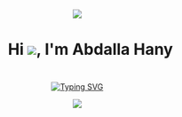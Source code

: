 <!-- Container div to center content -->
<div style="display: flex; justify-content: center; align-items: center; flex-direction: column; height: 100vh;">

  <!--horizontal divider(gradiant)-->
  <img src="https://user-images.githubusercontent.com/73097560/115834477-dbab4500-a447-11eb-908a-139a6edaec5c.gif">

  <!-- Centering the header -->
  <div id="user-content-toc">
<h1 align="center">	  
    <ul align="center">
      <summary>
Hi <img src="https://media.giphy.com/media/hvRJCLFzcasrR4ia7z/giphy.gif" width="40px" style="vertical-align: middle;">, I'm Abdalla Hany</h1>
      </summary>
    </ul>   
  </div>


  <!-- Typing SVG centered -->
  <p align="center">
    <a href="https://git.io/typing-svg"><img src="https://readme-typing-svg.demolab.com?font=Fira+Code&pause=1000&color=D2A306&center=true&vCenter=true&random=false&width=600&lines=Software+Engineer;Fresh+Graduated+Mechatronics+Engineer;Always+learning+new+things;Using+Software+as+a+solution+for+every+Problem" alt="Typing SVG" /></a>
  </p>

  <!--horizontal divider(gradiant)-->
  <img src="https://user-images.githubusercontent.com/73097560/115834477-dbab4500-a447-11eb-908a-139a6edaec5c.gif">
  
</div>

## <img src = "https://i.pinimg.com/originals/3f/7e/4e/3f7e4eff7c96e9fe4b8b4b1ff3f7bdb5.gif" width = 6.5%> About me

<img align="right" src="https://github.com/7oSkaaa/7oSkaaa/blob/main/Images/Right_Side.gif?raw=true" width=30%>

<br><br>
- 👨‍💻 I'm a Software Engineer Interested in `Embedded Bare Metal` and `Embedded linux`.
- :school: I am a `Fresh Graduate Mechatronics Engineer`.
- ✍🏻 I love using Software as a solution for every Problem.
- 🤓 Always learning new things.
- :thinking: I’m currently open for a new `job opportunity`, this is [MY RESUME](https://drive.google.com/file/d/1VBydo3sATCNfcVttpv6WO6KqB7h51ps8/view?usp=sharing).
<br>

 <img src="https://user-images.githubusercontent.com/73097560/115834477-dbab4500-a447-11eb-908a-139a6edaec5c.gif">

## <img src="https://raw.githubusercontent.com/0xAbdulKhalid/0xAbdulKhalid/main/assets/mdImages/handshake.gif" width="10%"> Connect with me
<p align="center">
	  &emsp;
	<a href="mailto:abdallahanyalsaid77@gmail.com"><img img src="https://img.shields.io/badge/Gmail-%23EA4335.svg?style=plastic&logo=Gmail&logoColor=white" alt="Gmail"width="120"/></a>
	  &emsp;
	<a href="https://github.com/abdalla-hany"><img src="https://img.shields.io/badge/github-%23181717.svg?style=plastic&logo=github&logoColor=white" alt="GitHub"width="130"/></a>
	  &emsp;
	<a href="https://wa.me/0201095316011"><img src="https://img.shields.io/badge/whatsapp-%2325D366.svg?style=plastic&logo=whatsapp&logoColor=white" alt="Whatsapp"width="150"/></a>
	  &emsp;
	<a href="https://www.linkedin.com/in/abdalla-hany-00b759205/"><img src="https://img.shields.io/badge/linkedin-%230A66C2.svg?style=plastic&logo=linkedin&logoColor=white" alt="LinkedIn"width="140"/></a>
	  &emsp;
	<a href="https://www.facebook.com/abdallajc8/"><img src="https://img.shields.io/badge/facebook-%231877F2.svg?style=plastic&logo=facebook&logoColor=white" alt="Facebook"width="150"/></a>
	  &emsp;
</p>


## <img src="https://media2.giphy.com/media/QssGEmpkyEOhBCb7e1/giphy.gif?cid=ecf05e47a0n3gi1bfqntqmob8g9aid1oyj2wr3ds3mg700bl&rid=giphy.gif" width ="3%"> My Skills

### <img src = "https://github.com/7oSkaaa/7oSkaaa/blob/main/Images/Programming_Languages.gif?raw=true" width=5%> Programming languages

<p align="center"> 
  &emsp; 
  <a href="https://www.cprogramming.com/" target="_blank"> 
    <img alt="C" src="https://img.shields.io/badge/C%20-%232370ED.svg?style=plastic&logo=c&logoColor=white"width="70"></a> 
  &emsp;
  <a href="https://www.w3schools.com/cpp/" target="_blank"> 
    <img alt="C++" src="https://img.shields.io/badge/C++%20-%2300599C.svg?style=plastic&logo=c%2B%2B&logoColor=white"width="110"></a> 
  &emsp;
   <a href="https://www.python.org" target="_blank">
    <img alt="Python" src="https://img.shields.io/badge/Python%20-%2314354C.svg?style=plastic&logo=python&logoColor=white"width="130"></a>
  &emsp;
<!--	
   <a href="https://www.rust-lang.org/" target="_blank">
    <img alt="Rust" src="https://img.shields.io/badge/Rust%20-%23EA4335.svg?style=plastic&logo=Rust&logoColor=white"width="110"></a>
-->
</p>

 ### <img src = "https://github.com/7oSkaaa/7oSkaaa/blob/main/Images/Software_Tools.gif?raw=true" width=5%>  Software & Tools

<p align="center">
    <a href="https://git-scm.com/"><img alt="Git" src="https://img.shields.io/badge/Git%20-%23F05033.svg?style=plastic&logo=git&logoColor=white" width="80"></a>
    &emsp;
    <a href="https://github.com/"><img alt="GitHub" src="https://img.shields.io/badge/github-%23181717.svg?style=plastic&logo=github&logoColor=white" width="120"></a>
    &emsp;
    <a href="https://docs.google.com/"><img alt="Google Sheets" src="https://img.shields.io/badge/Google%20Sheets%20-%2334A853.svg?style=plastic&logo=google%20sheets&logoColor=white" width="190"></a>
    &emsp;
<!--
    <a href="https://cmake.org/"><img alt="CMake" src="https://img.shields.io/badge/Cmake-000000?style=plastic&logo=Cmake&logoColor=white" width="120"></a>
    &emsp;
    <a href="https://www.gnu.org/software/make/manual/make.html"><img alt="makefile" src="https://img.shields.io/badge/makefile-025635?style=plastic&logo=GNU%20Make&logoColor=white" width="110"></a>
    &emsp;
-->
    <a href="https://stackoverflow.com/"><img alt="Stack Overflow" src="https://img.shields.io/badge/-Stack%20Overflow-FE7A16?style=plastic&logo=stack-overflow&logoColor=white" width="180"></a>
    &emsp;
    <a href="https://www.geeksforgeeks.org/"><img alt="Geekf For Geeks" src="https://img.shields.io/badge/geeksforgeeks-%230F9D58.svg?style=plastic&logo=geeksforgeeks&logoColor=white" width="180"></a>
    &emsp;
<!--
    <a href="https://linuxconfig.org/bash-scripting-tutorial"><img alt="bash script" src="https://img.shields.io/badge/bash%20script-%235586A4.svg?style=plastic&logo=GNU%20Bash&logoColor=white" width="150"></a>
    &emsp;
    <a href="https://www.docker.com/"><img alt="Docker" src="https://img.shields.io/badge/docker-003EC2.svg?&style=plastic&logo=docker&logoColor=white" width="110"></a>
    &emsp;
-->
</p>

 ### <img src="https://community.facer.io/uploads/default/original/3X/8/7/8714404dbc0e26b3989e51cd986d7b3e2ead3c83.gif" width=5%>  Embedded Systems Bare Metal

<p align="center">
   &emsp; 
    <a href="https://www.cprogramming.com/" target="_blank"> 
    <img alt="Embedded C" src="https://img.shields.io/badge/Embedded C%20-%232370ED.svg?style=plastic&logo=c&logoColor=white"width="150"></a> 
    &emsp; 
    <a href="https://www.microchip.com/en-us/products/microcontrollers-and-microprocessors/8-bit-mcus/avr-mcus"><img alt="Atmel Avr" src="https://img.shields.io/badge/Atmel%20AVR-%23F05033.svg?style=plastic&logo=Microchip&logoColor=white" width="120"></a>
    &emsp;
    <a href="https://www.arduino.cc/"><img alt="Arduino" src="https://img.shields.io/badge/Arduino%20-008b8b.svg?style=plastic&logo=arduino&logoColor=white" width="130"></a>
    &emsp;
    <a href="https://www.labcenter.com/"><img alt="Proteus" src="https://img.shields.io/badge/Proteus-00296f?style=plastic&logo=Proteus&logoColor=white" width="120"></a>
    &emsp;
    <a href="https://www.freertos.org/about-RTOS.html"><img alt="RTOS" src="https://img.shields.io/badge/RTOS-00de3b?style=plastic&logo=RTOS&logoColor=white" width="70"></a>
    &emsp;
    <a href="https://www.rohde-schwarz.com/us/products/test-and-measurement/essentials-test-equipment/digital-oscilloscopes/understanding-uart_254524.html#:~:text=UART%20stands%20for%20universal%20asynchronous,and%20receive%20in%20both%20directions."><img alt="UART" src="https://img.shields.io/badge/-UART-FE7A16?style=plastic&logo=UART&logoColor=white" width="70"></a>
    &emsp;
    <a href="https://learn.sparkfun.com/tutorials/i2c/all"><img alt="I2C" src="https://img.shields.io/badge/I2C-000000.svg?style=plastic&logo=I2C&logoColor=white" width="50"></a>
    &emsp;
    <a href="https://learn.sparkfun.com/tutorials/serial-peripheral-interface-spi/all"><img alt="SPI" src="https://img.shields.io/badge/SPI-%230F9D58.svg?style=plastic&logo=SPI&logoColor=white" width="50"></a>
    &emsp;
</p>
<!--
 ### <img src="https://media.licdn.com/dms/image/C5612AQG-hSatusSeDg/article-cover_image-shrink_600_2000/0/1610367140269?e=2147483647&v=beta&t=K-VGA1dezt2asOxlOs6oDcbl7SMURmvMbvzH8vXMCvY" width=5%>  Embedded Linux
 -->
<!--
<p align="center">
   &emsp; 
    <a href="https://www.raspberrypi.org/" target="_blank"> 
    <img alt="Raspberry Pi" src="https://img.shields.io/badge/Raspberry%20Pi-BC001A.svg?style=plastic&logo=Raspberry pi&logoColor=white"width="180"></a> 
    &emsp; 
    <a href="https://www.qemu.org/"><img alt="Qemu" src="https://img.shields.io/badge/Qemu-FF4600.svg?style=plastic&logo=Qemu&logoColor=white" width="120"></a>
    &emsp;
    <a href="https://www.yoctoproject.org/"><img alt="Yocto Project" src="https://img.shields.io/badge/Yocto%20Project-0056DA.svg?style=plastic&logo=yocto&logoColor=white" width="160"></a>
    &emsp;
</p>
-->

 ### <img src="https://encrypted-tbn0.gstatic.com/images?q=tbn:ANd9GcRgA6mlZ4GMDgAfs1JtfKMIadntBjJXBDWV-xUr91-eWiu88KNtd2d5Z7KNMf121Rn9OEQ&usqp=CAU" width=5%>  Testing & Debugging

<p align="center">
   &emsp; 
    <a href="#" target="_blank"> 
    <img alt="Manual Testing" src="https://img.shields.io/badge/Manual%20Testing-9B8100.svg?style=plastic&logo=testing&logoColor=white"width="160"></a> 
    &emsp; 
    <a href="#"><img alt="Unit Testing" src="https://img.shields.io/badge/Unit%20Testing-BC001A.svg?style=plastic&logo=Unit Testing&logoColor=white" width="135"></a>
    &emsp;
    <a href="https://www.sourceware.org/gdb/"><img alt="GDB" src="https://img.shields.io/badge/GDB-585858.svg?style=plastic&logo=gnu&logoColor=white" width="90"></a>
    &emsp;
    <a href="https://valgrind.org/"><img alt="Valgrind" src="https://img.shields.io/badge/Valgrind-E6E900.svg?style=plastic&logo=valgrind&logoColor=white" width="100"></a>
    &emsp;
    <a href="https://www.doxygen.nl/"><img alt="Doxygen" src="https://img.shields.io/badge/Doxygen-FE7A16.svg?style=plastic&logo=Doxygen&logoColor=white" width="130"></a>
    &emsp;
<!--
	<a href="https://github.com/google/googletest"><img alt="Google Testing" src="https://img.shields.io/badge/Google%20Testing-0056DA.svg?style=plastic&logo=Google&logoColor=white" width="180"></a>
    &emsp;
-->
</p>

 ### <img src = "https://steemitimages.com/p/9RTqgzgfVW71fTRU48cXncZB7pmyTiTeiZpk4LMMXsJ9m752TZ4t73EEo7HMTcm8w43tPqSBoj?format=match&mode=fit" width=5%> IDEs
 
<p align="center">
  &emsp;
    <a href="https://code.visualstudio.com/"><img alt="Visual Studio Code" src="https://img.shields.io/badge/Visual%20Studio%20Code-0078d7.svg?style=plastic&logo=visual-studio-code&logoColor=white" width="240"></a>
  &emsp;
    <a href="https://www.codeblocks.org/"><img alt="code blocks" src="https://img.shields.io/badge/code%20blocks-%2366595C.svg?&style=plastic&logo=atom&logoColor=white" width="140"></a>
  &emsp;
    <a href="https://www.eclipse.org/downloads/"><img alt="Eclipse" src="https://img.shields.io/badge/eclipse%20ide-%232C2255.svg?&style=plastic&logo=eclipse%20ide&logoColor=white" width="160"/></a>
</p>

 ### <img src = "https://github.com/7oSkaaa/7oSkaaa/blob/main/Images/CP_PS.gif?raw=true" width=5%> Competitive Programming & Problem Solving
 
<p align="center">
  &emsp;
    <a href="https://www.hackerrank.com/profile/abdallahanyalsa1"><img alt = "hackerrank" src="https://img.shields.io/badge/hackerrank-%232EC866.svg?style=plastic&logo=hackerrank&logoColor=white" width="150"/></a>
  &emsp;
    <a href="https://leetcode.com/u/abdallahanyalsaid77/"><img alt = "Leetcode" src="https://img.shields.io/badge/leetcode%20-%23FFA116.svg?style=plastic&logo=leetcode&logoColor=black" width="130"/></a>
  &emsp;
      <a href="https://codeforces.com/"><img alt = "Codeforces" src="https://img.shields.io/badge/codeforces%20-%231F8ACB.svg?style=plastic&logo=codeforces&logoColor=white" width="150"/></a>	
  &emsp;

</p>

 ### <img src = "https://github.com/7oSkaaa/7oSkaaa/blob/main/Images/IDEs.gif?raw=true" width=5%>  Operating Systems
 
 
<p align="center">
  &emsp;
    <a href="https://www.linux.org/"><img src="https://img.shields.io/badge/Linux-FCC624?style=plastic&logo=linux&logoColor=black" width="110"></a>
  &emsp;
    <a href="https://ubuntu.com/"><img src="https://img.shields.io/badge/Ubuntu-E95420?style=plastic&logo=ubuntu&logoColor=white" width="130"></a>
  &emsp;
    <a href="https://www.microsoft.com/en-us/windows?r=1"><img src="https://img.shields.io/badge/Windows-0078D6?style=plastic&logo=windows&logoColor=white" width="140"></a>
  &emsp;
</p>

 <img src="https://user-images.githubusercontent.com/73097560/115834477-dbab4500-a447-11eb-908a-139a6edaec5c.gif">

<p align = "center">
	<a href="https://github.com/piyushsuthar/github-readme-quotes"> <img alt = "Quote" src="https://quotes-github-readme.vercel.app/api?type=horizontal&theme=tokyonight&animation=grow_out_in&quoteCategory=programming">
		
</p>

 <img src="https://user-images.githubusercontent.com/73097560/115834477-dbab4500-a447-11eb-908a-139a6edaec5c.gif">


